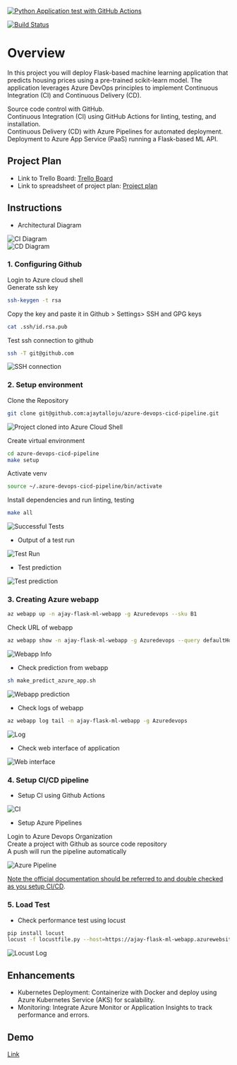 
[![Python Application test with GitHub Actions](https://github.com/ajaytalloju/azure-devops-cicd-pipeline/actions/workflows/pythonapp.yml/badge.svg)](https://github.com/ajaytalloju/azure-devops-cicd-pipeline/actions/workflows/pythonapp.yml)

[![Build Status](https://dev.azure.com/odluser286298/azure-devops-cicd-pipeline/_apis/build/status%2Fajaytalloju.azure-devops-cicd-pipeline?branchName=main)](https://dev.azure.com/odluser286298/azure-devops-cicd-pipeline/_build/latest?definitionId=1&branchName=main)

# Overview

In this project you will deploy Flask-based machine learning application that predicts housing prices using a pre-trained scikit-learn model. The application leverages Azure DevOps principles to implement Continuous Integration (CI) and Continuous Delivery (CD).

Source code control with GitHub.  
Continuous Integration (CI) using GitHub Actions for linting, testing, and installation.  
Continuous Delivery (CD) with Azure Pipelines for automated deployment.  
Deployment to Azure App Service (PaaS) running a Flask-based ML API.  

## Project Plan

* Link to Trello Board: [Trello Board](https://trello.com/invite/b/68a98088f34b1b0dd009487e/ATTI270cf3de6531b6073ab898cd74c2e4f91706B70D/azure-devops-project-2-ci-cd-pipeline)
* Link to spreadsheet of project plan: [Project plan](https://docs.google.com/spreadsheets/d/1xD8k5tAZsOyudxcCCzJGMHDJgEwFAX-DFNKFdtgRHn4/edit?usp=sharing)

## Instructions

* Architectural Diagram

![CI Diagram](images/CI%20diagram.png)  
![CD Diagram](images/CD%20diagram.png)

### 1. Configuring Github

Login to Azure cloud shell  
Generate ssh key

```bash
ssh-keygen -t rsa
```

Copy the key and paste it in Github > Settings> SSH and GPG keys
```bash
cat .ssh/id.rsa.pub
```

Test ssh connection to github

```bash
ssh -T git@github.com
```
![SSH connection](images/successful%20ssh%20connection%20from%20cloud%20shell.png)

### 2. Setup environment

Clone the Repository

```bash
git clone git@github.com:ajaytalloju/azure-devops-cicd-pipeline.git
```

![Project cloned into Azure Cloud Shell](images/git%20repo%20clone.png)

Create virtual environment

```bash
cd azure-devops-cicd-pipeline
make setup
```

Activate venv

```bash
source ~/.azure-devops-cicd-pipeline/bin/activate
```

Install dependencies and run linting, testing

```bash
make all
```

![Successful Tests](images/make%20all%20success.png)

* Output of a test run

![Test Run](images/app.py%20test%20run.png)

* Test prediction

![Test prediction](images/successful%20prediction%20test.png)

### 3. Creating Azure webapp

```bash
az webapp up -n ajay-flask-ml-webapp -g Azuredevops --sku B1
```

Check URL of webapp

```bash
az webapp show -n ajay-flask-ml-webapp -g Azuredevops --query defaultHostName
```

![Webapp Info](images/get%20webapp%20URL.png)

* Check prediction from webapp

```bash
sh make_predict_azure_app.sh
```

![Webapp prediction](images/successful%20prediction%20webapp.png)

* Check logs of webapp

```bash
az webapp log tail -n ajay-flask-ml-webapp -g Azuredevops
```

![Log](images/Streamline%20log%20of%20webapp.png)

* Check web interface of application

![Web interface](images/App%20running%20web%20interface.png)

### 4. Setup CI/CD pipeline

* Setup CI using Github Actions

![CI](images/CI%20success%20using%20github%20actions.png)

* Setup Azure Pipelines

Login to Azure Devops Organization  
Create a project with Github as source code repository  
A push will run the pipeline automatically  

![Azure Pipeline](images/Successful%20Azure%20pipeline%203.png)

[Note the official documentation should be referred to and double checked as you setup CI/CD](https://docs.microsoft.com/en-us/azure/devops/pipelines/ecosystems/python-webapp?view=azure-devops).

### 5. Load Test

* Check performance test using locust

```bash
pip install locust
locust -f locustfile.py --host=https://ajay-flask-ml-webapp.azurewebsites.net
```
![Locust Log](images/load%20test%20using%20locust%20chart.png)

## Enhancements

* Kubernetes Deployment: Containerize with Docker and deploy using Azure Kubernetes Service (AKS) for scalability.
* Monitoring: Integrate Azure Monitor or Application Insights to track performance and errors.

## Demo
[Link](https://youtu.be/UtmLsmbKdus)